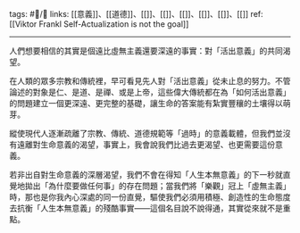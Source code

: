 tags: #📝️/🌲️ 
links: [[意義]]、[[道德]]、[[]]、[[]]、[[]]、[[]]、[[]]、[[]]
ref: 
[[Viktor Frankl Self-Actualization is not the goal]]

---
人們想要相信的其實是個遠比虛無主義還要深遠的事實：對「活出意義」的共同渴望。

在人類的眾多宗教和傳統裡，早可看見先人對「活出意義」從未止息的努力。不管論述的對象是仁、是道、是禪、或是上帝，這些偉大傳統都在為「如何活出意義」的問題建立一個更深遠、更完整的基礎，讓生命的答案能有紮實豐穰的土壤得以萌芽。

縱使現代人逐漸疏離了宗教、傳統、道德規範等「過時」的意義載體，但我們並沒有遠離對生命意義的渴望，事實上，我會說我們比過去更渴望、也更需要這份意義。

若非出自對生命意義的深層渴望，我們不會在得知「人生本無意義」的下一秒就直覺地拋出「為什麼要做任何事」的存在問題；當我們將「樂觀」冠上「虛無主義」時，那也是你我內心深處的同一份直覺，驅使我們必須用積極、創造性的生命態度去抗衡「人生本無意義」的殘酷事實——這個名目說不說得通，其實從來就不是重點。